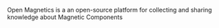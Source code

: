 Open Magnetics is a an open-source platform for collecting and sharing knowledge about Magnetic Components
